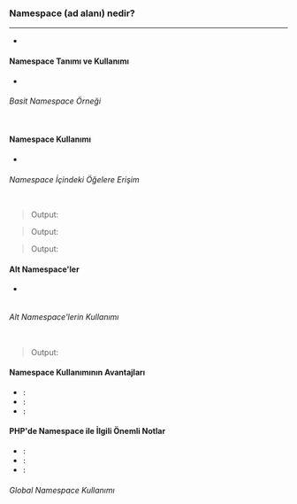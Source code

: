 ### Namespace (ad alanı) nedir?
***
+

#### Namespace Tanımı ve Kullanımı
+

###### Basit Namespace Örneği
~~~~~~~
~~~~~~~

>

#### Namespace Kullanımı
+
###### Namespace İçindeki Öğelere Erişim
~~~~~~~
~~~~~~~
> Output: 

> Output: 

> Output: 

#### Alt Namespace'ler
+
~~~~~~~
~~~~~~~

###### Alt Namespace'lerin Kullanımı
~~~~~~~
~~~~~~~
> Output: 

#### Namespace Kullanımının Avantajları
+ `:`
+ `:`
+ `:`

#### PHP'de Namespace ile İlgili Önemli Notlar
+ `:`
+ `:`
+ `:`

###### Global Namespace Kullanımı
~~~~~~~
~~~~~~~

>
